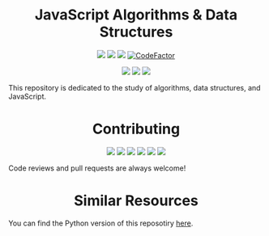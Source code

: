 <h1 align="center">JavaScript Algorithms & Data Structures</h1>

<p align="center">
  <a href="https://github.com/JCPedroza/algorithms-and-data-structures-js/blob/master/LICENSE"><img src="https://img.shields.io/github/license/jcpedroza/algorithms-and-data-structures-js"></a>
  <a href="https://standardjs.com"><img src="https://img.shields.io/badge/code_style-standard-brightgreen.svg"></a>
  <a href="https://www.codacy.com/gh/JCPedroza/algorithms-and-data-structures-js/dashboard?utm_source=github.com&amp;utm_medium=referral&amp;utm_content=JCPedroza/algorithms-and-data-structures-js&amp;utm_campaign=Badge_Grade"><img src="https://app.codacy.com/project/badge/Grade/bfbdad3f96c94ce793e9453745d95fd7"/></a>
  <a href="https://www.codefactor.io/repository/github/jcpedroza/algorithms-and-data-structures-js"><img src="https://www.codefactor.io/repository/github/jcpedroza/algorithms-and-data-structures-js/badge" alt="CodeFactor" /></a>
</p>

<p align="center">
  <img src="https://img.shields.io/tokei/lines/github/jcpedroza/algorithms-and-data-structures-js">
  <img src="https://img.shields.io/github/languages/code-size/jcpedroza/algorithms-and-data-structures-js">
  <img src="https://img.shields.io/github/repo-size/jcpedroza/algorithms-and-data-structures-js">
</p>

<p>This repository is dedicated to the study of algorithms, data structures, and JavaScript.</p>

<h1 align="center">Contributing</h1>

<p align="center">
  <img src="https://img.shields.io/github/contributors/JCPedroza/algorithms-and-data-structures-js">
  <img src="https://img.shields.io/github/commit-activity/m/JCPedroza/algorithms-and-data-structures-js">
  <img src="https://img.shields.io/github/issues-raw/JCPedroza/algorithms-and-data-structures-js">
  <img src="https://img.shields.io/github/issues-closed-raw/JCPedroza/algorithms-and-data-structures-js">
  <img src="https://img.shields.io/github/issues-pr-raw/JCPedroza/algorithms-and-data-structures-js">
  <img src="https://img.shields.io/github/issues-pr-closed-raw/JCPedroza/algorithms-and-data-structures-js">
</p>

<p>Code reviews and pull requests are always welcome!</p>

<h1 align="center">Similar Resources</h1>

<p>You can find the Python version of this reposotiry <a href="https://github.com/JCPedroza/algorithms-and-data-structures-py">here</a>.</p>
